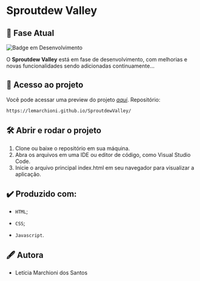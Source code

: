 # Sproutdew Valley

## 🚀 Fase Atual

![Badge em Desenvolvimento](http://img.shields.io/static/v1?label=STATUS&message=EM%20DESENVOLVIMENTO&color=GREEN&style=for-the-badge)

O **Sproutdew Valley** está em fase de desenvolvimento, com melhorias e novas funcionalidades sendo adicionadas continuamente...

## 📁 Acesso ao projeto

Você pode acessar uma preview do projeto [*aqui*](). Repositório:

```bash
https://lemarchioni.github.io/SproutdewValley/
```

## 🛠️ Abrir e rodar o projeto

1. Clone ou baixe o repositório em sua máquina.
2. Abra os arquivos em uma IDE ou editor de código, como Visual Studio Code.
3. Inicie o arquivo principal index.html em seu navegador para visualizar a aplicação.

## ✔️ Produzido com:

* `HTML`;

* `CSS`;

* `Javascript`. 

## 🖋️ Autora

* Letícia Marchioni dos Santos
